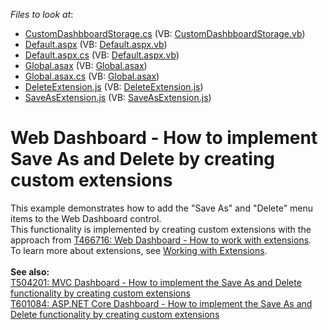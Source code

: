 <!-- default file list -->
*Files to look at*:

* [CustomDashbboardStorage.cs](./CS/AspDashboard_CustomExtension/CustomDashbboardStorage.cs) (VB: [CustomDashbboardStorage.vb](./VB/AspDashboard_CustomExtension/CustomDashbboardStorage.vb))
* [Default.aspx](./CS/AspDashboard_CustomExtension/Default.aspx) (VB: [Default.aspx.vb](./VB/AspDashboard_CustomExtension/Default.aspx.vb))
* [Default.aspx.cs](./CS/AspDashboard_CustomExtension/Default.aspx.cs) (VB: [Default.aspx.vb](./VB/AspDashboard_CustomExtension/Default.aspx.vb))
* [Global.asax](./CS/AspDashboard_CustomExtension/Global.asax) (VB: [Global.asax](./VB/AspDashboard_CustomExtension/Global.asax))
* [Global.asax.cs](./CS/AspDashboard_CustomExtension/Global.asax.cs) (VB: [Global.asax](./VB/AspDashboard_CustomExtension/Global.asax))
* [DeleteExtension.js](./CS/AspDashboard_CustomExtension/Scripts/DeleteExtension.js) (VB: [DeleteExtension.js](./VB/AspDashboard_CustomExtension/Scripts/DeleteExtension.js))
* [SaveAsExtension.js](./CS/AspDashboard_CustomExtension/Scripts/SaveAsExtension.js) (VB: [SaveAsExtension.js](./VB/AspDashboard_CustomExtension/Scripts/SaveAsExtension.js))
<!-- default file list end -->
# Web Dashboard - How to implement Save As and Delete by creating custom extensions


This example demonstrates how to add the "Save As" and "Delete" menu items to the Web Dashboard control.<br>This functionality is implemented by creating custom extensions with the approach from <a href="https://www.devexpress.com/Support/Center/p/T466716">T466716: Web Dashboard - How to work with extensions</a>.<br>To learn more about extensions, see <a href="https://documentation.devexpress.com/#Dashboard/CustomDocument117543">Working with Extensions</a>.<br><br><strong>See also:</strong><br><a href="https://www.devexpress.com/Support/Center/p/T504201">T504201: MVC Dashboard - How to implement the Save As and Delete functionality by creating custom extensions</a><br><a href="https://www.devexpress.com/Support/Center/p/T601084">T601084: ASP.NET Core Dashboard - How to implement the Save As and Delete functionality by creating custom extensions</a>

<br/>


